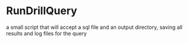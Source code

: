 RunDrillQuery
=============

a small script that will accept a sql file and an output directory, saving all results and log files for the query
